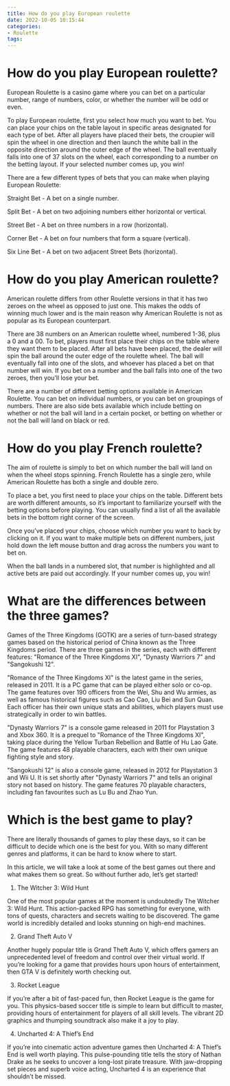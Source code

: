 ```yaml
---
title: How do you play European roulette
date: 2022-10-05 10:15:44
categories:
- Roulette
tags:
---
```



#  How do you play European roulette?

European Roulette is a casino game where you can bet on a particular number, range of numbers, color, or whether the number will be odd or even.

To play European roulette, first you select how much you want to bet. You can place your chips on the table layout in specific areas designated for each type of bet. After all players have placed their bets, the croupier will spin the wheel in one direction and then launch the white ball in the opposite direction around the outer edge of the wheel. The ball eventually falls into one of 37 slots on the wheel, each corresponding to a number on the betting layout. If your selected number comes up, you win!

There are a few different types of bets that you can make when playing European Roulette:

Straight Bet - A bet on a single number.

Split Bet - A bet on two adjoining numbers either horizontal or vertical.

Street Bet - A bet on three numbers in a row (horizontal).

Corner Bet - A bet on four numbers that form a square (vertical).

Six Line Bet - A bet on two adjacent Street Bets (horizontal).

#  How do you play American roulette?

American roulette differs from other Roulette versions in that it has two zeroes on the wheel as opposed to just one. This makes the odds of winning much lower and is the main reason why American Roulette is not as popular as its European counterpart.

There are 38 numbers on an American roulette wheel, numbered 1-36, plus a 0 and a 00. To bet, players must first place their chips on the table where they want them to be placed. After all bets have been placed, the dealer will spin the ball around the outer edge of the roulette wheel. The ball will eventually fall into one of the slots, and whoever has placed a bet on that number will win. If you bet on a number and the ball falls into one of the two zeroes, then you’ll lose your bet.

There are a number of different betting options available in American Roulette. You can bet on individual numbers, or you can bet on groupings of numbers. There are also side bets available which include betting on whether or not the ball will land in a certain pocket, or betting on whether or not the ball will land on black or red.

#  How do you play French roulette?

The aim of roulette is simply to bet on which number the ball will land on when the wheel stops spinning. French Roulette has a single zero, while American Roulette has both a single and double zero.

To place a bet, you first need to place your chips on the table. Different bets are worth different amounts, so it’s important to familiarize yourself with the betting options before playing. You can usually find a list of all the available bets in the bottom right corner of the screen.

Once you’ve placed your chips, choose which number you want to back by clicking on it. If you want to make multiple bets on different numbers, just hold down the left mouse button and drag across the numbers you want to bet on.

When the ball lands in a numbered slot, that number is highlighted and all active bets are paid out accordingly. If your number comes up, you win!

#  What are the differences between the three games?

Games of the Three Kingdoms (GOTK) are a series of turn-based strategy games based on the historical period of China known as the Three Kingdoms period. There are three games in the series, each with different features: "Romance of the Three Kingdoms XI", "Dynasty Warriors 7" and "Sangokushi 12".

"Romance of the Three Kingdoms XI" is the latest game in the series, released in 2011. It is a PC game that can be played either solo or co-op. The game features over 190 officers from the Wei, Shu and Wu armies, as well as famous historical figures such as Cao Cao, Liu Bei and Sun Quan. Each officer has their own unique stats and abilities, which players must use strategically in order to win battles.

"Dynasty Warriors 7" is a console game released in 2011 for Playstation 3 and Xbox 360. It is a prequel to "Romance of the Three Kingdoms XI", taking place during the Yellow Turban Rebellion and Battle of Hu Lao Gate. The game features 48 playable characters, each with their own unique fighting style and story.

"Sangokushi 12" is also a console game, released in 2012 for Playstation 3 and Wii U. It is set shortly after "Dynasty Warriors 7" and tells an original story not based on history. The game features 70 playable characters, including fan favourites such as Lu Bu and Zhao Yun.

#  Which is the best game to play?

There are literally thousands of games to play these days, so it can be difficult to decide which one is the best for you. With so many different genres and platforms, it can be hard to know where to start.

In this article, we will take a look at some of the best games out there and what makes them so great. So without further ado, let’s get started!

1. The Witcher 3: Wild Hunt

One of the most popular games at the moment is undoubtedly The Witcher 3: Wild Hunt. This action-packed RPG has something for everyone, with tons of quests, characters and secrets waiting to be discovered. The game world is incredibly detailed and looks stunning on high-end machines.

2. Grand Theft Auto V

Another hugely popular title is Grand Theft Auto V, which offers gamers an unprecedented level of freedom and control over their virtual world. If you’re looking for a game that provides hours upon hours of entertainment, then GTA V is definitely worth checking out.

3. Rocket League

If you’re after a bit of fast-paced fun, then Rocket League is the game for you. This physics-based soccer title is simple to learn but difficult to master, providing hours of entertainment for players of all skill levels. The vibrant 2D graphics and thumping soundtrack also make it a joy to play.

4. Uncharted 4: A Thief’s End

If you’re into cinematic action adventure games then Uncharted 4: A Thief’s End is well worth playing. This pulse-pounding title tells the story of Nathan Drake as he seeks to uncover a long-lost pirate treasure. With jaw-dropping set pieces and superb voice acting, Uncharted 4 is an experience that shouldn’t be missed.